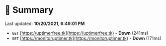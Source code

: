 # 📖 Summary
Last updated: **10/20/2021, 6:49:01 PM**

- `GET` [https://uptimerfree.tk](https://uptimerfree.tk) - **Down** (241ms)
- `GET` [https://monitoruptimer.tk](https://monitoruptimer.tk) - **Down** (171ms)
